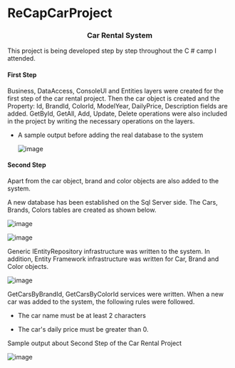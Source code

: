 # ReCapCarProject

<h3 align="center">Car Rental System</h3> 
This project is being developed step by step throughout the C # camp I attended.

#### First Step
Business, DataAccess, ConsoleUI and Entities layers were created for the first step of the car rental project. Then the car object is created and the Property: Id, BrandId, ColorId, ModelYear, DailyPrice, Description fields are added. 
GetById, GetAll, Add, Update, Delete operations were also included in the project by writing the necessary operations on the layers.

* A sample output before adding the real database to the system 

  ![image](https://user-images.githubusercontent.com/67970973/108624499-58c13a80-7456-11eb-8a65-e0fc7ca0e70c.png)
  
  
#### Second Step
Apart from the car object, brand and color objects are also added to the system.

A new database has been established on the Sql Server side. The Cars, Brands, Colors tables are created as shown below.


![image](https://user-images.githubusercontent.com/67970973/108640819-d748c700-74ac-11eb-9635-c4dae787b82b.png)
  
![image](https://user-images.githubusercontent.com/67970973/108640808-c4ce8d80-74ac-11eb-8677-d79eb5d95e18.png)

Generic IEntityRepository infrastructure was written to the system. 
In addition, Entity Framework infrastructure was written for Car, Brand and Color objects.

![image](https://user-images.githubusercontent.com/67970973/108640944-a5843000-74ad-11eb-9c00-e445428a46d9.png)

GetCarsByBrandId, GetCarsByColorId services were written.
When a new car was added to the system, the following rules were followed.
* The car name must be at least 2 characters

* The car's daily price must be greater than 0.

Sample output about Second Step of the Car Rental Project

![image](https://user-images.githubusercontent.com/67970973/108640917-86859e00-74ad-11eb-9411-44d167557f5d.png)
